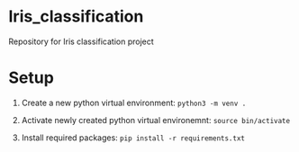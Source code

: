 # Iris_classification
Repository for Iris classification project

# Setup
1. Create a new python virtual environment:
`python3 -m venv .`

2. Activate newly created python virtual environemnt:
`source bin/activate`

3. Install required packages:
`pip install -r requirements.txt`
